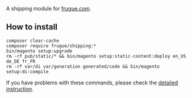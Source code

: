 A shipping module for [frugue.com](https://frugue.com).

## How to install
```
composer clear-cache
composer require frugue/shipping:*
bin/magento setup:upgrade
rm -rf pub/static/* && bin/magento setup:static-content:deploy en_US de_DE fr_FR
rm -rf var/di var/generation generated/code && bin/magento setup:di:compile
```
If you have problems with these commands, please check the [detailed instruction](https://mage2.pro/t/263).